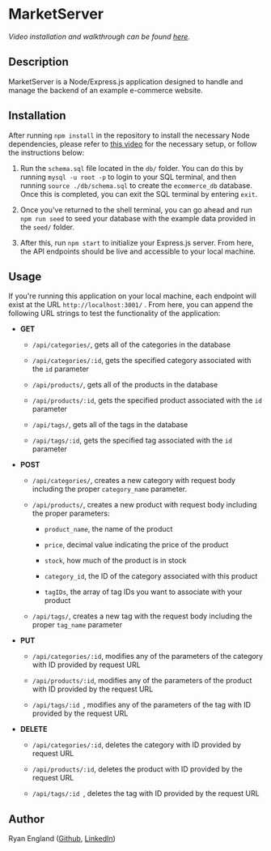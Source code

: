# MarketServer

_Video installation and walkthrough can be found [here](https://youtu.be/BhcnfLFVnj8)._

## Description

MarketServer is a Node/Express.js application designed to handle and manage the backend of an example e-commerce website.

## Installation

After running `npm install` in the repository to install the necessary Node dependencies, please refer to [this video](https://youtu.be/BhcnfLFVnj8) for the necessary setup, or follow the instructions below:

1. Run the `schema.sql` file located in the `db/` folder. You can do this by running `mysql -u root -p` to login to your SQL terminal, and then running `source ./db/schema.sql` to create the `ecommerce_db` database. Once this is completed, you can exit the SQL terminal by entering `exit`.

2. Once you've returned to the shell terminal, you can go ahead and run `npm run seed` to seed your database with the example data provided in the `seed/` folder.

3. After this, run `npm start` to initialize your Express.js server. From here, the API endpoints should be live and accessible to your local machine.

## Usage

If you're running this application on your local machine, each endpoint will exist at the URL `http://localhost:3001/` . From here, you can append the following URL strings to test the functionality of the application:

- **GET**

  - `/api/categories/`, gets all of the categories in the database

  - `/api/categories/:id`, gets the specified category associated with the `id` parameter

  - `/api/products/`, gets all of the products in the database

  - `/api/products/:id`, gets the specified product associated with the `id` parameter

  - `/api/tags/`, gets all of the tags in the database

  - `/api/tags/:id`, gets the specified tag associated with the `id` parameter

- **POST**

  - `/api/categories/`, creates a new category with request body including the proper `category_name` parameter.

  - `/api/products/`, creates a new product with request body including the proper parameters:

    - `product_name`, the name of the product

    - `price`, decimal value indicating the price of the product

    - `stock`, how much of the product is in stock

    - `category_id`, the ID of the category associated with this product

    - `tagIDs`, the array of tag IDs you want to associate with your product

  - `/api/tags/`, creates a new tag with the request body including the proper `tag_name` parameter

- **PUT**

  - `/api/categories/:id`, modifies any of the parameters of the category with ID provided by request URL

  - `/api/products/:id`, modifies any of the parameters of the product with ID provided by the request URL
  - `/api/tags/:id `, modifies any of the parameters of the tag with ID provided by the request URL

- **DELETE**

  - `/api/categories/:id`, deletes the category with ID provided by request URL

  - `/api/products/:id`, deletes the product with ID provided by the request URL
  - `/api/tags/:id `, deletes the tag with ID provided by the request URL

## Author

Ryan England ([Github](https://github.com/stellyes), [LinkedIn](https://www.linkedin.com/in/ryandengland))
